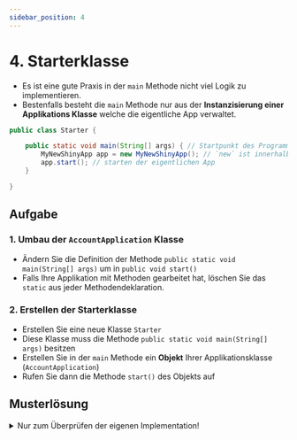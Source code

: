```yaml
---
sidebar_position: 4
---
```


# 4. Starterklasse

- Es ist eine gute Praxis in der `main` Methode nicht viel Logik zu implementieren.
- Bestenfalls besteht die `main` Methode nur aus der **Instanzisierung einer Applikations Klasse** welche die eigentliche App verwaltet.

```java title="Starter.java als Beispiel"
public class Starter {

    public static void main(String[] args) { // Startpunkt des Programms, ist immer static!
        MyNewShinyApp app = new MyNewShinyApp(); // `new` ist innerhalb von `static` erlaubt
        app.start(); // starten der eigentlichen App
    }

}
```

## Aufgabe

### 1. Umbau der `AccountApplication` Klasse

- Ändern Sie die Definition der Methode `public static void main(String[] args)` um in `public void start()`
- Falls Ihre Applikation mit Methoden gearbeitet hat, löschen Sie das `static` aus jeder Methodendeklaration.

### 2. Erstellen der Starterklasse

- Erstellen Sie eine neue Klasse `Starter`
- Diese Klasse muss die Methode `public static void main(String[] args)` besitzen
- Erstellen Sie in der `main` Methode ein **Objekt** Ihrer Applikationsklasse (`AccountApplication`)
- Rufen Sie dann die Methode `start()` des Objekts auf

## Musterlösung

<details>
<summary>Nur zum Überprüfen der eigenen Implementation!</summary>


```java title="Starter.java"
public class Starter {

  public static void main(String[] args) {
    ApplicationForStarter app = new ApplicationForStarter();
    app.start();
  }

}
```

```java title="AccountApplication.java"
import java.util.Scanner;

public class ApplicationForStarter {

  public void start() {
    System.out.println("Welcome to the account application");
    Account account = new Account();  // hier wird ein Objekt der Klasse `Account` erstellt
    double amount = 0;
    String command = "";

    try(Scanner scanner = new Scanner(System.in)) {
      do {
        System.out.println("Please enter the amount, 0 (zero) to terminate");
        amount = scanner.nextDouble();
        if (amount != 0) {
          System.out.println("To deposit, press +, to withdraw press -");
          command = scanner.next();
          if ("+".equals(command)) {
            account.deposit(amount);
          } else if ("-".equals(command)) {
            account.withdraw(amount); 
          }
        }
      } while (amount != 0);
      System.out.println("Final balance: " + account.getBalance()); 
    }
  }

}
```

```java title="Account.java"
public class Account {
  private double balance;             // englisch für "kontostand"

  public void deposit(double value) { // englisch für "einzahlen"
    balance += value;
  }

  public void withdraw(double value) { // englisch für "auszahlen"
    balance -= value;
  }

  public double getBalance() { 
    return balance;
  }
}
```

</details>
